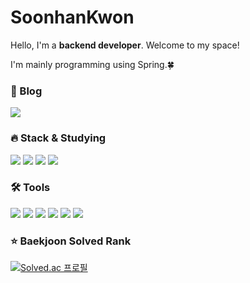 <!-- <div align=center>  -->
  
# SoonhanKwon
Hello, I'm a **backend developer**. Welcome to my space!

I'm mainly programming using Spring.🍀

### 📝&nbsp;Blog

  <a href="https://soonhankwon.github.io/"><img src="https://img.shields.io/badge/soonhankwon.github.io-000000?style=flat-square&logo=GitHub&logoColor=white"/></a>


### 🔥 Stack & Studying
<img src ="https://img.shields.io/badge/Spring-6DB33F?style=flat-square&logo=Spring&logoColor=white"/></a>
<img src="https://img.shields.io/badge/Java-007396?style=flat-square&logo=JAVA&logoColor=white"></a>
<img src="https://img.shields.io/badge/MySQL-4479A1?style=flat-square&logo=MySQL&logoColor=white"/>
<img src ="https://img.shields.io/badge/Redis-DC382D?style=flat-square&logo=Redis&logoColor=white"/></a> 

### 🛠 Tools
<img src="https://img.shields.io/badge/Intellij-000000?style=flat-square&logo=intellijidea&logoColor=white"/>&nbsp;<img src="https://img.shields.io/badge/GitHub-181717?style=flat-square&logo=github&logoColor=white"/>&nbsp;<img src="https://img.shields.io/badge/Amazon S3-569A31?style=flat-square&logo=amazons3&logoColor=white"/>&nbsp;<img src="https://img.shields.io/badge/Amazon EC2-FF9900?style=flat-square&logo=amazonec2&logoColor=white"/>&nbsp;<img src="https://img.shields.io/badge/Eclipse IDE-Eclipse IDE?style=flat-square&logo=eclipseIde&logoColor=white"/>&nbsp;<img src="https://img.shields.io/badge/VSCode-007ACC?style=flat-square&logo=visualstudiocode&logoColor=white"/>&nbsp;

### ⭐️ Baekjoon Solved Rank
[![Solved.ac
프로필](http://mazassumnida.wtf/api/v2/generate_badge?boj=soonable)](https://solved.ac/soonable)

<!-- [![Anurag's GitHub stats](https://github-readme-stats.vercel.app/api?username=soonhankwon)](https://github.com/soonhankwon/github-readme-stats) -->


<!-- #### [![Hits](https://hits.seeyoufarm.com/api/count/incr/badge.svg?url=https%3A%2F%2Fgithub.com%2Fsoonhankwon&count_bg=%23000000&title_bg=%23000000&icon=github.svg&icon_color=%23FFFFFF&title=GitHub&edge_flat=false)](https://hits.seeyoufarm.com) -->
